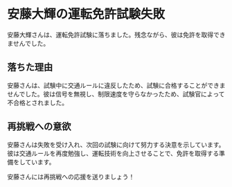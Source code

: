 # 安藤大輝の運転免許試験失敗

安藤大輝さんは、運転免許試験に落ちました。残念ながら、彼は免許を取得できませんでした。

## 落ちた理由

安藤さんは、試験中に交通ルールに違反したため、試験に合格することができませんでした。彼は信号を無視し、制限速度を守らなかったため、試験官によって不合格とされました。

## 再挑戦への意欲

安藤さんは失敗を受け入れ、次回の試験に向けて努力する決意を示しています。彼は交通ルールを再度勉強し、運転技術を向上させることで、免許を取得する準備をしています。

安藤さんには再挑戦への応援を送りましょう！


